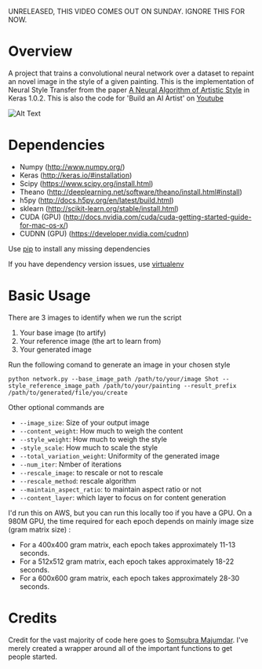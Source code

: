 UNRELEASED, THIS VIDEO COMES OUT ON SUNDAY. IGNORE THIS FOR NOW. 

Overview
============
A project that trains a  convolutional neural network over a dataset to repaint an novel image in the style of a given painting. This is the implementation of Neural Style Transfer from the paper [A Neural Algorithm of Artistic Style](http://arxiv.org/abs/1508.06576) in Keras 1.0.2. This is also the code for 'Build an AI Artist' on [Youtube](https://youtu.be/9Mxw_ilpvwA)

![Alt Text](https://raw.githubusercontent.com/titu1994/Neural-Style-Transfer/master/images/Blue%20Moon%20Lake.gif)


Dependencies
============

* Numpy (http://www.numpy.org/)
* Keras (http://keras.io/#installation)
* Scipy  (https://www.scipy.org/install.html)
* Theano (http://deeplearning.net/software/theano/install.html#install) 
* h5py (http://docs.h5py.org/en/latest/build.html)
* sklearn (http://scikit-learn.org/stable/install.html)
* CUDA (GPU) (http://docs.nvidia.com/cuda/cuda-getting-started-guide-for-mac-os-x/)
* CUDNN (GPU) (https://developer.nvidia.com/cudnn)

Use [pip](https://pypi.python.org/pypi/pip) to install any missing dependencies

If you have dependency version issues, use [virtualenv](http://docs.python-guide.org/en/latest/dev/virtualenvs/) 

Basic Usage
===========

There are 3 images to identify when we run the script

1. Your base image (to artify)
2. Your reference image (the art to learn from)
3. Your generated image

Run the following comand to generate an image in your chosen style

`python network.py --base_image_path /path/to/your/image Shot --style_reference_image_path /path/to/your/painting --result_prefix /path/to/generated/file/you/create` 

Other optional commands are 

- `--image_size`: Size of your output image
- `--content_weight`: How much to weigh the content
- `--style_weight`: How much to weigh the style
- `-style_scale`: How much to scale the style
- `--total_variation_weight`: Uniformity of the generated image
- `--num_iter`: Nmber of iterations
- `--rescale_image`: to rescale or not to rescale
- `--rescale_method`: rescale algorithm 
- `--maintain_aspect_ratio`: to maintain aspect ratio or not 
- `--content_layer`: which layer to focus on for content generation

I'd run this on AWS, but you can run this locally too if you have a GPU. On a 980M GPU, the time required for each epoch depends on mainly image size (gram matrix size) :

- For a 400x400 gram matrix, each epoch takes approximately 11-13 seconds. 
- For a 512x512 gram matrix, each epoch takes approximately 18-22 seconds. 
- For a 600x600 gram matrix, each epoch takes approximately 28-30 seconds. 

Credits
===========
Credit for the vast majority of code here goes to [Somsubra Majumdar](https://github.com/titu1994). I've merely created a wrapper around all of the important functions to get people started.
